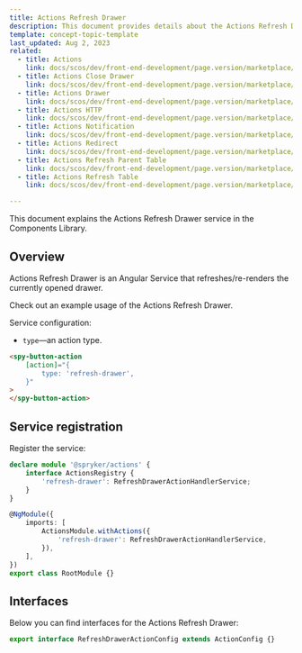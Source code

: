 ```yaml
---
title: Actions Refresh Drawer
description: This document provides details about the Actions Refresh Drawer service in the Components Library.
template: concept-topic-template
last_updated: Aug 2, 2023
related:
  - title: Actions
    link: docs/scos/dev/front-end-development/page.version/marketplace/ui-components-library/actions/ui-components-library-actions.html
  - title: Actions Close Drawer
    link: docs/scos/dev/front-end-development/page.version/marketplace/ui-components-library/actions/actions-close-drawer.html
  - title: Actions Drawer
    link: docs/scos/dev/front-end-development/page.version/marketplace/ui-components-library/actions/actions-drawer.html
  - title: Actions HTTP
    link: docs/scos/dev/front-end-development/page.version/marketplace/ui-components-library/actions/actions-http.html
  - title: Actions Notification
    link: docs/scos/dev/front-end-development/page.version/marketplace/ui-components-library/actions/actions-notification.html
  - title: Actions Redirect
    link: docs/scos/dev/front-end-development/page.version/marketplace/ui-components-library/actions/actions-redirect.html
  - title: Actions Refresh Parent Table
    link: docs/scos/dev/front-end-development/page.version/marketplace/ui-components-library/actions/actions-refresh-parent-table.html
  - title: Actions Refresh Table
    link: docs/scos/dev/front-end-development/page.version/marketplace/ui-components-library/actions/actions-refresh-table.html

---
```


This document explains the Actions Refresh Drawer service in the Components Library.

## Overview

Actions Refresh Drawer is an Angular Service that refreshes/re-renders the currently opened drawer.

Check out an example usage of the Actions Refresh Drawer.

Service configuration:

- `type`—an action type.

```html
<spy-button-action
    [action]="{
        type: 'refresh-drawer',
    }"
>
</spy-button-action>
```

## Service registration

Register the service:

```ts
declare module '@spryker/actions' {
    interface ActionsRegistry {
        'refresh-drawer': RefreshDrawerActionHandlerService;
    }
}

@NgModule({
    imports: [
        ActionsModule.withActions({
            'refresh-drawer': RefreshDrawerActionHandlerService,
        }),
    ],
})
export class RootModule {}
```

## Interfaces

Below you can find interfaces for the Actions Refresh Drawer:

```ts
export interface RefreshDrawerActionConfig extends ActionConfig {}
```
